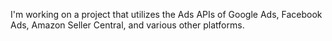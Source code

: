 I'm working on a project that utilizes the Ads APIs of Google Ads, Facebook Ads, Amazon Seller Central, and various other platforms.
